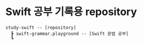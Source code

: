 # Swift 공부 기록용 repository

```planetext
study-swift -- [repository]
  ┣ swift-grammar.playground -- [Swift 문법 공부]
  ┗
```
